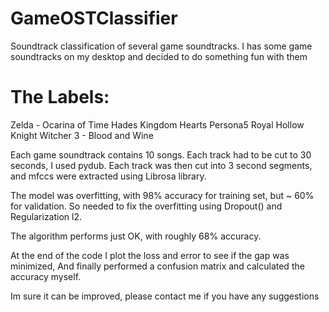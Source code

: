# GameOSTClassifier
Soundtrack classification of several game soundtracks. I has some game soundtracks on my desktop and decided to do something fun with them

# The Labels: 

Zelda - Ocarina of Time
Hades 
Kingdom Hearts
Persona5 Royal
Hollow Knight
Witcher 3 - Blood and Wine

Each game soundtrack contains 10 songs. Each track had to be cut to 30 seconds, I used pydub. 
Each track was then cut into 3 second segments, and mfccs were extracted using Librosa library.

The model was overfitting, with 98% accuracy for training set, but ~ 60% for validation. So needed to fix the overfitting using Dropout() and Regularization l2.

The algorithm performs just OK, with roughly 68% accuracy. 

At the end of the code I plot the loss and error to see if the gap was minimized, And finally performed a confusion matrix
and calculated the accuracy myself. 

Im sure it can be improved, please contact me if you have any suggestions
